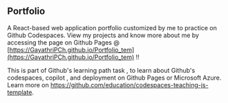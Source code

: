 ## Portfolio 

A React-based web application portfolio  customized by me to practice on Github Codespaces.
View my projects and know more about me by accessing the page on Github Pages @ [https://GayathriPCh.github.io/Portfolio_tem](https://GayathriPCh.github.io/Portfolio_tem)  !!

This is part of Github's learning path task , to learn about Github's codespaces, copilot , and deployment on Github Pages or Microsoft Azure. Learn more on https://github.com/education/codespaces-teaching-js-template.
